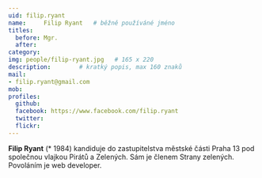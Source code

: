```yaml
---
uid: filip.ryant
name:     Filip Ryant  	# běžně používáné jméno
titles:
  before: Mgr. 
  after:
category: 
img: people/filip-ryant.jpg   # 165 x 220
description:     	# kratký popis, max 160 znaků
mail:
- filip.ryant@gmail.com
mob:
profiles:
  github:       
  facebook: https://www.facebook.com/filip.ryant
  twitter: 		  
  flickr:		  
---
```


**Filip Ryant** (* 1984) kandiduje do zastupitelstva městské části Praha 13 pod společnou vlajkou Pirátů a Zelených. Sám je členem Strany zelených. Povoláním je web developer.
